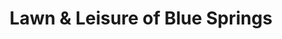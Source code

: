 ---
title: "Lawn & Leisure of Blue Springs"
url: /blue-springs/lawn-and-leisure-of-blue-springs/
shop: groundskeeping
---
